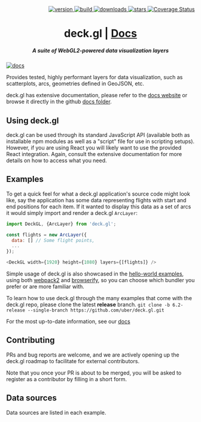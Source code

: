 <p align="right">
  <a href="https://npmjs.org/package/deck.gl">
    <img src="https://img.shields.io/npm/v/deck.gl.svg?style=flat-square" alt="version" />
  </a>
  <a href="https://travis-ci.org/uber/deck.gl">
    <img src="https://img.shields.io/travis/uber/deck.gl/master.svg?style=flat-square" alt="build" />
  </a>
  <a href="https://npmjs.org/package/deck.gl">
    <img src="https://img.shields.io/npm/dm/deck.gl.svg?style=flat-square" alt="downloads" />
  </a>
  <a href="http://starveller.sigsev.io/uber/deck.gl">
    <img src="http://starveller.sigsev.io/api/repos/uber/deck.gl/badge" alt="stars" />
  </a>
  <a href='https://coveralls.io/github/uber/deck.gl?branch=master'>
    <img src='https://img.shields.io/coveralls/uber/deck.gl.svg?style=flat-square' alt='Coverage Status' />
  </a>
</p>

<h1 align="center">deck.gl | <a href="https://uber.github.io/deck.gl">Docs</a></h1>

<h5 align="center">A suite of WebGL2-powered data visualization layers</h5>

[![docs](http://i.imgur.com/mvfvgf0.jpg)](https://uber.github.io/deck.gl)

Provides tested, highly performant layers for data visualization, such as scatterplots, arcs, geometries defined in GeoJSON, etc.

deck.gl has extensive documentation, please refer to the [docs website](https://uber.github.io/deck.gl) or browse it directly in the github [docs folder](./docs).


## Using deck.gl

deck.gl can be used through its standard JavaScript API (available both as installable npm modules as well as a "script" file for use in scripting setups). However, if you are using React you will likely want to use the provided React integration. Again, consult the extensive documentation for more details on how to access what you need.


## Examples

To get a quick feel for what a deck.gl application's source code might look like, say the application has some data representing flights with start and end positions for each item. If it wanted to display this data as a set of arcs it would simply import and render a deck.gl `ArcLayer`:

```javascript
import DeckGL, {ArcLayer} from 'deck.gl';

const flights = new ArcLayer({
  data: [] // Some flight points,
  ...
});

<DeckGL width={1920} height={1080} layers={[flights]} />
```

Simple usage of deck.gl is also showcased in the [hello-world examples](./examples/get-started), using both [webpack2](./examples/get-started/react-webpack-2) and [browserify](./examples/get-started/react-browserify), so you can choose which bundler you prefer or are more familiar with.

To learn how to use deck.gl through the many examples that come with the deck.gl repo, please clone the latest **release** branch. `git clone -b 6.2-release --single-branch https://github.com/uber/deck.gl.git`

For the most up-to-date information, see our [docs](http://uber.github.io/deck.gl/#/docs/getting-started/installation?section=running-the-examples)


## Contributing

PRs and bug reports are welcome, and we are actively opening up the deck.gl roadmap to facilitate for external contributors.

Note that you once your PR is about to be merged, you will be asked to register as a contributor by filling in a short form.


## Data sources

Data sources are listed in each example.
